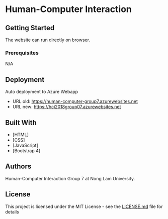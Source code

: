 # Human-Computer Interaction



## Getting Started

The website can run directly on browser.

### Prerequisites

N/A

## Deployment

Auto deployment to Azure Webapp
* URL old: https://human-computer-group7.azurewebsites.net
* URL new: https://hci2018group07.azurewebsites.net

## Built With

* [HTML]
* [CSS]
* [JavaScript]
* [Bootstrap 4]

## Authors

Human-Computer Interaction Group 7 at Nong Lam University.

## License

This project is licensed under the MIT License - see the [LICENSE.md](LICENSE.md) file for details
